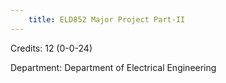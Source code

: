 ```yaml
---
    title: ELD852 Major Project Part-II
---
```

Credits: 12 (0-0-24)

Department: Department of Electrical Engineering


